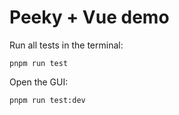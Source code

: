# Peeky + Vue demo

Run all tests in the terminal:

```
pnpm run test
```

Open the GUI:

```
pnpm run test:dev
```
